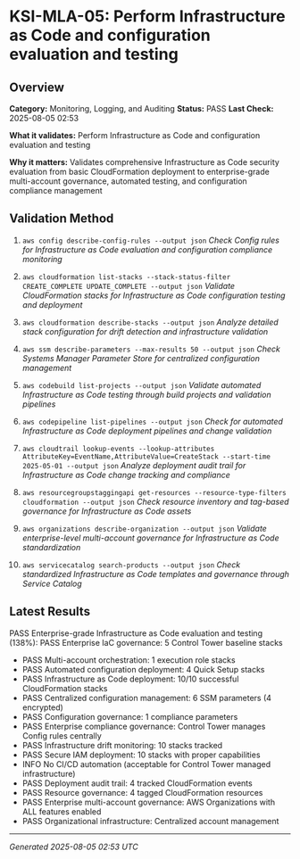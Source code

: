 # KSI-MLA-05: Perform Infrastructure as Code and configuration evaluation and testing

## Overview

**Category:** Monitoring, Logging, and Auditing
**Status:** PASS
**Last Check:** 2025-08-05 02:53

**What it validates:** Perform Infrastructure as Code and configuration evaluation and testing

**Why it matters:** Validates comprehensive Infrastructure as Code security evaluation from basic CloudFormation deployment to enterprise-grade multi-account governance, automated testing, and configuration compliance management

## Validation Method

1. `aws config describe-config-rules --output json`
   *Check Config rules for Infrastructure as Code evaluation and configuration compliance monitoring*

2. `aws cloudformation list-stacks --stack-status-filter CREATE_COMPLETE UPDATE_COMPLETE --output json`
   *Validate CloudFormation stacks for Infrastructure as Code configuration testing and deployment*

3. `aws cloudformation describe-stacks --output json`
   *Analyze detailed stack configuration for drift detection and infrastructure validation*

4. `aws ssm describe-parameters --max-results 50 --output json`
   *Check Systems Manager Parameter Store for centralized configuration management*

5. `aws codebuild list-projects --output json`
   *Validate automated Infrastructure as Code testing through build projects and validation pipelines*

6. `aws codepipeline list-pipelines --output json`
   *Check for automated Infrastructure as Code deployment pipelines and change validation*

7. `aws cloudtrail lookup-events --lookup-attributes AttributeKey=EventName,AttributeValue=CreateStack --start-time 2025-05-01 --output json`
   *Analyze deployment audit trail for Infrastructure as Code change tracking and compliance*

8. `aws resourcegroupstaggingapi get-resources --resource-type-filters cloudformation --output json`
   *Check resource inventory and tag-based governance for Infrastructure as Code assets*

9. `aws organizations describe-organization --output json`
   *Validate enterprise-level multi-account governance for Infrastructure as Code standardization*

10. `aws servicecatalog search-products --output json`
   *Check standardized Infrastructure as Code templates and governance through Service Catalog*

## Latest Results

PASS Enterprise-grade Infrastructure as Code evaluation and testing (138%): PASS Enterprise IaC governance: 5 Control Tower baseline stacks
- PASS Multi-account orchestration: 1 execution role stacks
- PASS Automated configuration deployment: 4 Quick Setup stacks
- PASS Infrastructure as Code deployment: 10/10 successful CloudFormation stacks
- PASS Centralized configuration management: 6 SSM parameters (4 encrypted)
- PASS Configuration governance: 1 compliance parameters
- PASS Enterprise compliance governance: Control Tower manages Config rules centrally
- PASS Infrastructure drift monitoring: 10 stacks tracked
- PASS Secure IAM deployment: 10 stacks with proper capabilities
- INFO No CI/CD automation (acceptable for Control Tower managed infrastructure)
- PASS Deployment audit trail: 4 tracked CloudFormation events
- PASS Resource governance: 4 tagged CloudFormation resources
- PASS Enterprise multi-account governance: AWS Organizations with ALL features enabled
- PASS Organizational infrastructure: Centralized account management

---
*Generated 2025-08-05 02:53 UTC*